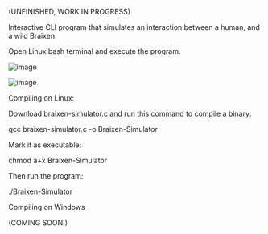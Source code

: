 (UNFINISHED, WORK IN PROGRESS)

Interactive CLI program that simulates an interaction between a human, and a wild Braixen.

Open Linux bash terminal and execute the program.



![image](https://github.com/user-attachments/assets/1549a6d2-a40f-4333-b963-97490a75e85b)

![image](https://github.com/user-attachments/assets/86c7c02b-8cfa-4318-aade-22f937d70a76)


Compiling on Linux:

Download braixen-simulator.c and run this command to compile a binary:

gcc braixen-simulator.c -o Braixen-Simulator

Mark it as executable:

chmod a+x Braixen-Simulator

Then run the program:

./Braixen-Simulator

Compiling on Windows

(COMING SOON!)

